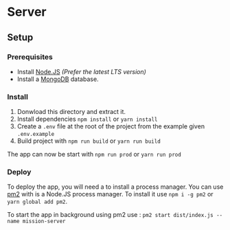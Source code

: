 # Server

## Setup

### Prerequisites

- Install [Node.JS](https://nodejs.org/fr/download) _(Prefer the latest LTS version)_
- Install a [MongoDB](https://www.mongodb.com/fr-fr) database.

### Install

1. Donwload this directory and extract it.
2. Install dependencies `npm install` or `yarn install`
3. Create a `.env` file at the root of the project from the example given `.env.example`
4. Build project with `npm run build` or `yarn run build`

The app can now be start with `npm run prod` or `yarn run prod`

### Deploy

To deploy the app, you will need a to install a process manager. You can use [pm2](https://pm2.keymetrics.io/) with is a Node.JS process manager.
To install it use `npm i -g pm2` or `yarn global add pm2`.

To start the app in background using pm2 use : `pm2 start dist/index.js --name mission-server`
